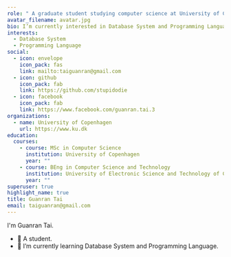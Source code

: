 ```yaml
---
role: " A graduate student studying computer science at University of Copenhagen."
avatar_filename: avatar.jpg
bio: I’m currently interested in Database System and Programming Language.
interests:
  - Database System
  - Programming Language
social:
  - icon: envelope
    icon_pack: fas
    link: mailto:taiguanran@gmail.com
  - icon: github
    icon_pack: fab
    link: https://github.com/stupidodie
  - icon: facebook
    icon_pack: fab
    link: https://www.facebook.com/guanran.tai.3
organizations:
  - name: University of Copenhagen
    url: https://www.ku.dk
education:
  courses:
    - course: MSc in Computer Science
      institution: University of Copenhagen
      year: ""
    - course: BEng in Computer Science and Technology
      institution: University of Electronic Science and Technology of China
      year: ""
superuser: true
highlight_name: true
title: Guanran Tai
email: taiguanran@gmail.com
---
```

I'm Guanran Tai.

* 🔭 A student.
* 🌱 I’m currently learning Database System and Programming Language.